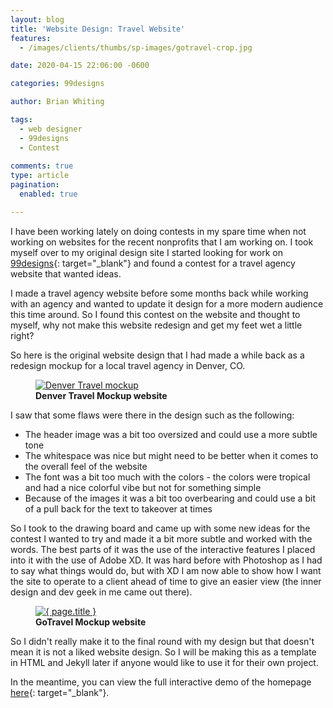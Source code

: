 ```yaml
---
layout: blog
title: 'Website Design: Travel Website'
features: 
  - /images/clients/thumbs/sp-images/gotravel-crop.jpg

date: 2020-04-15 22:06:00 -0600

categories: 99designs

author: Brian Whiting

tags:
  - web designer
  - 99designs
  - Contest
  
comments: true
type: article
pagination:
  enabled: true

---
```


I have been working lately on doing contests in my spare time when not working on websites for the recent nonprofits that I am working on. I took myself over to my original design site I started looking for work on [99designs](www.99designs.com){: target="_blank"} and found a contest for a travel agency website that wanted ideas.

I made a travel agency website before some months back while working with an agency and wanted to update it design for a more modern audience this time around. So I found this contest on the website and thought to myself, why not make this website redesign and get my feet wet a little right?

So here is the original website design that I had made a while back as a redesign mockup for a local travel agency in Denver, CO.

<figure>

<a href="https://dribbble.com/shots/6642970-Travel-Agency-Web-Design" target="_blank">
	<img src="/images/clients/thumbs/sp-images/gotravelpage.png" alt="Denver Travel mockup" class="respimg">
</a>

<figcaption>
	<b>Denver Travel Mockup website</b>
</figcaption>

</figure>

I saw that some flaws were there in the design such as the following:

* The header image was a bit too oversized and could use a more subtle tone
* The whitespace was nice but might need to be better when it comes to the overall feel of the website
* The font was a bit too much with the colors - the colors were tropical and had a nice colorful vibe but not for something simple
* Because of the images it was a bit too overbearing and could use a bit of a pull back for the text to takeover at times

So I took to the drawing board and came up with some new ideas for the contest I wanted to try and made it a bit more subtle and worked with the words. The best parts of it was the use of the interactive features I placed into it with the use of Adobe XD. It was hard before with Photoshop as I had to say what things would do, but with XD I am now able to show how I want the site to operate to a client ahead of time to give an easier view (the inner design and dev geek in me came out there).

<figure>

<a href="https://xd.adobe.com/view/13e166b7-28f6-4b11-5288-1361ce26414f-65d0/?fullscreen" target="_blank">
	<img src="/images/uploads/gotravel-crop.jpg" alt="{ page.title }" class="respimg">
</a>
<figcaption>
	<b>GoTravel Mockup website</b>
</figcaption>

</figure>

So I didn't really make it to the final round with my design but that doesn't mean it is not a liked website design. So I will be making this as a template in HTML and Jekyll later if anyone would like to use it for their own project.

In the meantime, you can view the full interactive demo of the homepage [here](https://xd.adobe.com/view/13e166b7-28f6-4b11-5288-1361ce26414f-65d0/?fullscreen){: target="_blank"}.